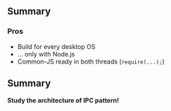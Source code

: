 ## Summary

### Pros

* Build for every desktop OS
* ... only with Node.js
* Common-JS ready in both threads (`require(...);`)


## Summary

**Study the architecture of IPC pattern!**
